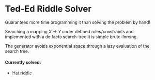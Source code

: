# Ted-Ed Riddle Solver



Guarantees more time programming it than solving the problem by hand!

Searching a mapping *X → Y* under defined rules/constraints and implemented with a de facto search-tree it is simple brute-forcing.

The generator avoids exponential space through a lazy evaluation of the search tree.

#### Currently solved:

- [Hat riddle](https://www.youtube.com/watch?v=auhrB0bSTEo)
